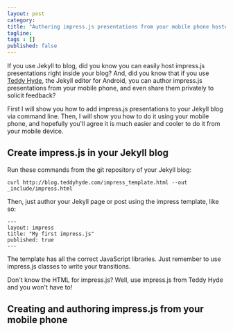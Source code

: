 ```yaml
---
layout: post 
category: 
title: "Authoring impress.js presentations from your mobile phone hosted on GitHub"
tagline: 
tags : [] 
published: false
---
```


If you use Jekyll to blog, did you know you can easily host impress.js presentations right inside your blog? And, did you know that if you use <a href="https://play.google.com/store/apps/details?id=com.EditorHyde.app">Teddy Hyde</a>, the Jekyll editor for Android, you can author impress.js presentations from your mobile phone, and even share them privately to solicit feedback?

First I will show you how to add impress.js presentations to your Jekyll blog via command line. Then, I will show you how to do it using your mobile phone, and hopefully you'll agree it is much easier and cooler to do it from your mobile device.

## Create impress.js in your Jekyll blog

Run these commands from the git repository of your Jekyll blog:

    curl http://blog.teddyhyde.com/impress_template.html --out _include/impress.html
    
Then, just author your Jekyll page or post using the impress template, like so:

    ---
    layout: impress 
    title: "My first impress.js"
    published: true
    ---

The template has all the correct JavaScript libraries. Just remember to use impress.js classes to write your transitions.

Don't know the HTML for impress.js? Well, use impress.js from Teddy Hyde and you won't have to!

## Creating and authoring impress.js from your mobile phone

 

